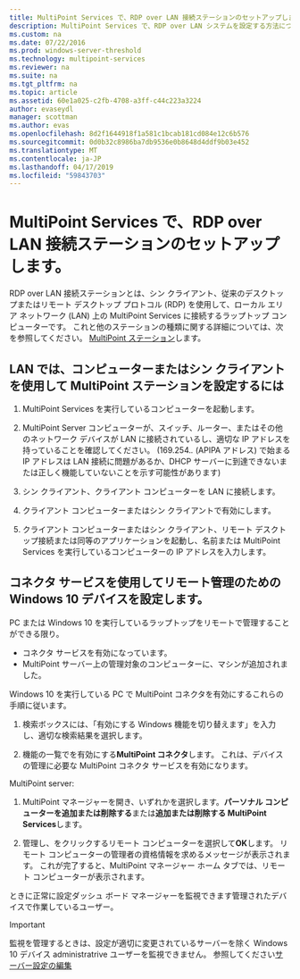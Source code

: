 ```yaml
---
title: MultiPoint Services で、RDP over LAN 接続ステーションのセットアップします。
description: MultiPoint Services で、RDP over LAN システムを設定する方法について説明します
ms.custom: na
ms.date: 07/22/2016
ms.prod: windows-server-threshold
ms.technology: multipoint-services
ms.reviewer: na
ms.suite: na
ms.tgt_pltfrm: na
ms.topic: article
ms.assetid: 60e1a025-c2fb-4708-a3ff-c44c223a3224
author: evaseydl
manager: scottman
ms.author: evas
ms.openlocfilehash: 8d2f1644918f1a581c1bcab181cd084e12c6b576
ms.sourcegitcommit: 0d0b32c8986ba7db9536e0b8648d4ddf9b03e452
ms.translationtype: MT
ms.contentlocale: ja-JP
ms.lasthandoff: 04/17/2019
ms.locfileid: "59843703"
---
```

# <a name="set-up-an-rdp-over-lan-connected-station-in-multipoint-services"></a>MultiPoint Services で、RDP over LAN 接続ステーションのセットアップします。
RDP over LAN 接続ステーションとは、シン クライアント、従来のデスクトップまたはリモート デスクトップ プロトコル (RDP) を使用して、ローカル エリア ネットワーク (LAN) 上の MultiPoint Services に接続するラップトップ コンピューターです。 これと他のステーションの種類に関する詳細については、次を参照してください。 [MultiPoint ステーション](MultiPoint-services-Stations.md)します。  
  
## <a name="to-set-up-a-multipoint-station-using-a-computer-or-thin-client-on-a-lan"></a>LAN では、コンピューターまたはシン クライアントを使用して MultiPoint ステーションを設定するには  
  
1.  MultiPoint Services を実行しているコンピューターを起動します。  
  
2.  MultiPoint Server コンピューターが、スイッチ、ルーター、またはその他のネットワーク デバイスが LAN に接続されているし、適切な IP アドレスを持っていることを確認してください。 (169.254.*.* (APIPA アドレス) で始まる IP アドレスは LAN 接続に問題があるか、DHCP サーバーに到達できないまたは正しく機能していないことを示す可能性があります)  
  
3.  シン クライアント、クライアント コンピューターを LAN に接続します。  
  
4.  クライアント コンピューターまたはシン クライアントで有効にします。  
  
5.  クライアント コンピューターまたはシン クライアント、リモート デスクトップ接続または同等のアプリケーションを起動し、名前または MultiPoint Services を実行しているコンピューターの IP アドレスを入力します。

## <a name="set-up-a-windows-10-device-for-remote-management-by-using-connector-services"></a>コネクタ サービスを使用してリモート管理のための Windows 10 デバイスを設定します。
PC または Windows 10 を実行しているラップトップをリモートで管理することができる限り。
- コネクタ サービスを有効になっています。  
- MultiPoint サーバー上の管理対象のコンピューターに、マシンが追加されました。  

Windows 10 を実行している PC で MultiPoint コネクタを有効にするこれらの手順に従います。

1. 検索ボックスには、「有効にする Windows 機能を切り替えます」を入力し、適切な検索結果を選択します。 

2. 機能の一覧でを有効にする**MultiPoint コネクタ**します。 これは、デバイスの管理に必要な MultiPoint コネクタ サービスを有効になります。 

MultiPoint server:
1. MultiPoint マネージャーを開き、いずれかを選択します。**パーソナル コンピューターを追加または削除する**または**追加または削除する MultiPoint Services**します。

2. 管理し、をクリックするリモート コンピューターを選択して**OK**します。  リモート コンピューターの管理者の資格情報を求めるメッセージが表示されます。  これが完了すると、MultiPoint マネージャー ホーム タブでは、リモート コンピューターが表示されます。

ときに正常に設定ダッシュ ボード マネージャーを監視できます管理されたデバイスで作業しているユーザー。

> [!IMPORTANT]  
> 監視を管理するときは、設定が適切に変更されているサーバーを除く Windows 10 デバイス administratrive ユーザーを監視できません。 参照してください[サーバー設定の編集](Edit-Server-Settings.md)